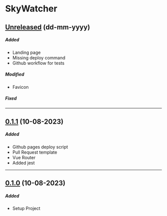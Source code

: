 # SkyWatcher

## [Unreleased](https://github.com/nashaguayo/skywatcher/compare/0.1.1...develop) (dd-mm-yyyy)

##### Added

- Landing page
- Missing deploy command
- Github workflow for tests

##### Modified

- Favicon

##### Fixed

---

## [0.1.1](https://github.com/nashaguayo/skywatcher/compare/0.1.0...0.1.1) (10-08-2023)

##### Added

- Github pages deploy script
- Pull Request template
- Vue Router
- Added jest

---

## [0.1.0](https://github.com/nashaguayo/skywatcher/releases/tag/0.1.0) (10-08-2023)

##### Added

- Setup Project
